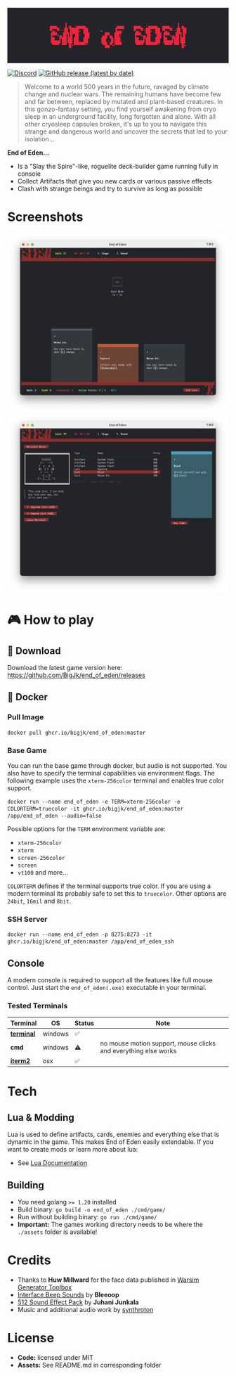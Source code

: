 <p align="center">
  <img align="center" src=".github/header.png" />
</p>

[![Discord](https://img.shields.io/discord/1099310842564059168?label=discord)](https://discord.gg/XpDvfvVuB2) [![GitHub release (latest by date)](https://img.shields.io/github/v/release/BigJk/end_of_eden)](https://github.com/BigJk/end_of_eden/releases)

> Welcome to a world 500 years in the future, ravaged by climate change and nuclear wars. The remaining humans have become few and far between, replaced by mutated and plant-based creatures. In this gonzo-fantasy setting, you find yourself awakening from cryo sleep in an underground facility, long forgotten and alone. With all other cryosleep capsules broken, it's up to you to navigate this strange and dangerous world and uncover the secrets that led to your isolation...

**End of Eden...**
- Is a "Slay the Spire"-like, roguelite deck-builder game running fully in console
- Collect Artifacts that give you new cards or various passive effects
- Clash with strange beings and try to survive as long as possible


# Screenshots

![Screenshot](.github/screenshot.png)
![Screenshot](.github/screenshot_merchant.png)


# :video_game: How to play

## :file_folder: Download

Download the latest game version here: https://github.com/BigJk/end_of_eden/releases

## :whale: Docker

### Pull Image

```
docker pull ghcr.io/bigjk/end_of_eden:master
```

### Base Game

You can run the base game through docker, but audio is not supported. You also have to specify the terminal capabilities via environment flags. The following example uses the ``xterm-256color`` terminal and enables true color support.

````
docker run --name end_of_eden -e TERM=xterm-256color -e COLORTERM=truecolor -it ghcr.io/bigjk/end_of_eden:master /app/end_of_eden --audio=false
````

Possible options for the ``TERM`` environment variable are:
- ``xterm-256color``
- ``xterm``
- ``screen-256color``
- ``screen``
- ``vt100``
and more...

``COLORTERM`` defines if the terminal supports true color. If you are using a modern terminal its probably safe to set this to ``truecolor``. Other options are ``24bit``, ``16mil`` and ``8bit``.

### SSH Server

````
docker run --name end_of_eden -p 8275:8273 -it ghcr.io/bigjk/end_of_eden:master /app/end_of_eden_ssh
````

## Console

A modern console is required to support all the features like full mouse control. Just start the  ``end_of_eden(.exe)`` executable in your terminal.

### Tested Terminals
| Terminal                                              |   OS    | Status             | Note                                                            |
|-------------------------------------------------------|---------|--------------------|-----------------------------------------------------------------|
| **[terminal](https://github.com/microsoft/terminal)** | windows | :white_check_mark: |                                                                 |
| **cmd**                                               | windows | :warning:          | no mouse motion support, mouse clicks and everything else works |
| **[iterm2](https://iterm2.com/)**                     | osx     | :white_check_mark: |                                                                 |


# Tech

## Lua & Modding

Lua is used to define artifacts, cards, enemies and everything else that is dynamic in the game. This makes End of Eden easily extendable. If you want to create mods or learn more about lua:

- See [Lua Documentation](docs/LUA_DOCS.md)

## Building

- You need golang ``>= 1.20`` installed
- Build binary: ``go build -o end_of_eden ./cmd/game/``
- Run without building binary: ``go run ./cmd/game/``
- **Important:** The games working directory needs to be where the ``./assets`` folder is available!

# Credits

- Thanks to **Huw Millward** for the face data published in [Warsim Generator Toolbox](https://huw2k8.itch.io/warsims-generator-toolbox)
- [Interface Beep Sounds](https://bleeoop.itch.io/interface-bleeps) by **Bleeoop**
- [512 Sound Effect Pack](https://opengameart.org/content/512-sound-effects-8-bit-style) by **Juhani Junkala**
- Music and additional audio work by [synthroton](https://synthroton.bandcamp.com/)

# License

- **Code:** licensed under MIT
- **Assets:** See README.md in corresponding folder

